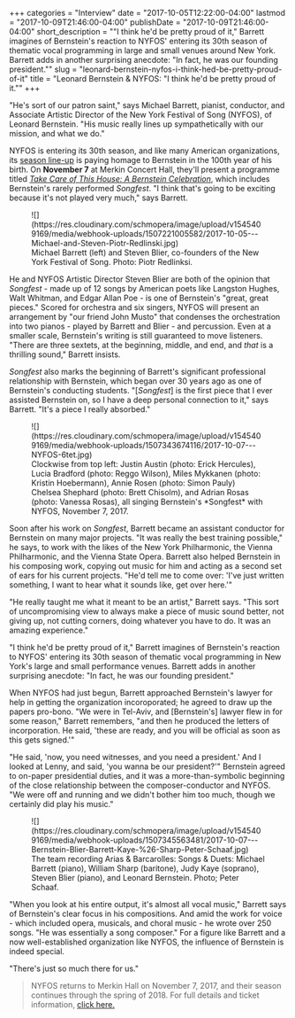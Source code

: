 +++
categories = "Interview"
date = "2017-10-05T12:22:00-04:00"
lastmod = "2017-10-09T21:46:00-04:00"
publishDate = "2017-10-09T21:46:00-04:00"
short_description = "\"I think he'd be pretty proud of it,\" Barrett imagines of Bernstein's reaction to NYFOS' entering its 30th season of thematic vocal programming in large and small venues around New York. Barrett adds in another surprising anecdote: \"In fact, he was our founding president.\""
slug = "leonard-bernstein-nyfos-i-think-hed-be-pretty-proud-of-it"
title = "Leonard Bernstein &amp; NYFOS: &quot;I think he&#039;d be pretty proud of it.&quot;"
+++

"He's sort of our patron saint," says Michael Barrett, pianist, conductor, and Associate Artistic Director of the New York Festival of Song (NYFOS), of Leonard Bernstein. "His music really lines up sympathetically with our mission, and what we do."

NYFOS is entering its 30th season, and like many American organizations, its [season line-up](http://www.nyfos.org/events.html) is paying homage to Bernstein in the 100th year of his birth. On **November 7** at Merkin Concert Hall, they'll present a programme titled [*Take Care of This House: A Bernstein Celebration*](http://www.nyfos.org/single.html), which includes Bernstein's rarely performed *Songfest*. "I think that's going to be exciting because it's not played very much," says Barrett. 

<figure data-type="image">
![](https://res.cloudinary.com/schmopera/image/upload/v1545409169/media/webhook-uploads/1507221005582/2017-10-05---Michael-and-Steven-Piotr-Redlinski.jpg)
<figcaption>Michael Barrett (left) and Steven Blier, co-founders of the New York Festival of Song. Photo: Piotr Redlinksi.</figcaption>
</figure>

He and NYFOS Artistic Director Steven Blier are both of the opinion that *Songfest* - made up of 12 songs by American poets like Langston Hughes, Walt Whitman, and Edgar Allan Poe - is one of Bernstein's "great, great pieces." Scored for orchestra and six singers, NYFOS will present an arrangement by "our friend John Musto" that condenses the orchestration into two pianos - played by Barrett and Blier - and percussion. Even at a smaller scale, Bernstein's writing is still guaranteed to move listeners. "There are three sextets, at the beginning, middle, and end, and *that* is a thrilling sound," Barrett insists.

*Songfest* also marks the beginning of Barrett's significant professional relationship with Bernstein, which began over 30 years ago as one of Bernstein's conducting students. "[*Songfest*] is the first piece that I ever assisted Bernstein on, so I have a deep personal connection to it," says Barrett. "It's a piece I really absorbed."

<figure data-type="image">![](https://res.cloudinary.com/schmopera/image/upload/v1545409169/media/webhook-uploads/1507343674116/2017-10-07---NYFOS-6tet.jpg)
<figcaption>Clockwise from top left: Justin Austin (photo: Erick Hercules), Lucia Bradford (photo: Reggo Wilson), Miles Mykkanen (photo: Kristin Hoebermann), Annie Rosen (photo: Simon Pauly) Chelsea Shephard (photo: Brett Chisolm), and Adrian Rosas (photo: Vanessa Rosas), all singing Bernstein's *Songfest* with NYFOS, November 7, 2017.</figcaption>
</figure>

Soon after his work on *Songfest*, Barrett became an assistant conductor for Bernstein on many major projects. "It was really the best training possible," he says, to work with the likes of the New York Philharmonic, the Vienna Philharmonic, and the Vienna State Opera. Barrett also helped Bernstein in his composing work, copying out music for him and acting as a second set of ears for his current projects. "He'd tell me to come over: 'I've just written something, I want to hear what it sounds like, get over here.'"

"He really taught me what it meant to be an artist," Barrett says. "This sort of uncompromising view to always make a piece of music sound better, not giving up, not cutting corners, doing whatever you have to do. It was an amazing experience."

"I think he'd be pretty proud of it," Barrett imagines of Bernstein's reaction to NYFOS' entering its 30th season of thematic vocal programming in New York's large and small performance venues. Barrett adds in another surprising anecdote: "In fact, he was our founding president."

When NYFOS had just begun, Barrett approached Bernstein's lawyer for help in getting the organization incoroporated; he agreed to draw up the papers pro-bono. "We were in Tel-Aviv, and [Bernstein's] lawyer flew in for some reason," Barrett remembers, "and then he produced the letters of incorporation. He said, 'these are ready, and you will be official as soon as this gets signed.'"

"He said, 'now, you need witnesses, and you need a president.' And I looked at Lenny, and said, 'you wanna be our president?'" Bernstein agreed to on-paper presidential duties, and it was a more-than-symbolic beginning of the close relationship between the composer-conductor and NYFOS. "We were off and running and we didn't bother him too much, though we certainly did play his music."

<figure data-type="image">
![](https://res.cloudinary.com/schmopera/image/upload/v1545409169/media/webhook-uploads/1507345563481/2017-10-07---Bernstein-Blier-Barrett-Kaye-%26-Sharp-Peter-Schaaf.jpg)
<figcaption>The team recording Arias & Barcarolles: Songs & Duets: Michael Barrett (piano), William Sharp (baritone), Judy Kaye (soprano), Steven Blier (piano), and Leonard Bernstein. Photo; Peter Schaaf.</figcaption>
</figure>

"When you look at his entire output, it's almost all vocal music," Barrett says of Bernstein's clear focus in his compositions. And amid the work for voice - which included opera, musicals, and choral music - he wrote over 250 songs. "He was essentially a song composer." For a figure like Barrett and a now well-established organization like NYFOS, the influence of Bernstein is indeed special.

"There's just so much there for us."

>NYFOS returns to Merkin Hall on November 7, 2017, and their season continues through the spring of 2018. For full details and ticket information, [click here.](http://www.nyfos.org/events.html)
